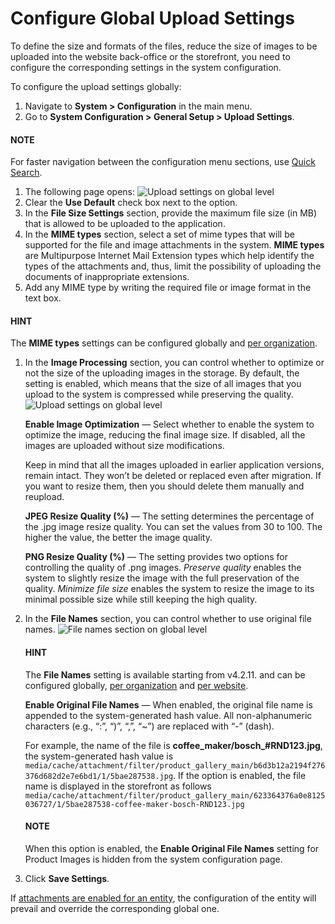 <a id="configuration-guide-system-configuration-general-setup-sysconfig-upload-settings"></a>

<a id="admin-configuration-upload-settings"></a>

<a id="configuration-guide-system-configuration-general-setup-sysconfig-upload-settings-globally"></a>

# Configure Global Upload Settings

To define the size and formats of the files, reduce the size of images to be uploaded into the website back-office or the storefront, you need to configure the corresponding settings in the system configuration.

To configure the upload settings globally:

1. Navigate to **System > Configuration** in the main menu.
2. Go to **System Configuration > General Setup > Upload Settings**.

#### NOTE
For faster navigation between the configuration menu sections, use [Quick Search](../../quick-search.md#user-guide-system-configuration-quick-search).

1. The following page opens:
   ![Upload settings on global level](user/img/system/config_system/upload_settings_2.png)
2. Clear the **Use Default** check box next to the option.
3. In the **File Size Settings** section, provide the maximum file size (in MB) that is allowed to be uploaded to the application.
4. In the **MIME types** section, select a set of mime types that will be supported for the file and image attachments in the system. **MIME types** are Multipurpose Internet Mail Extension types which help identify the types of the attachments and, thus, limit the possibility of uploading the documents of inappropriate extensions.
5. Add any MIME type by writing the required file or image format in the text box.

#### HINT
The **MIME types** settings can be configured globally and [per organization](../../../user-management/organizations/org-configuration/general-setup-org/organization-upload-settings.md#configuration-guide-system-configuration-general-setup-sysconfig-upload-settings-organization).

1. In the **Image Processing** section, you can control whether to optimize or not the size of the uploading images in the storage. By default, the setting is enabled, which means that the size of all images that you upload to the system is compressed while preserving the quality.
   ![Upload settings on global level](user/img/system/config_system/upload_settings_3.png)

   **Enable Image Optimization** — Select whether to enable the system to optimize the image, reducing the final image size. If disabled, all the images are uploaded without size modifications.

   Keep in mind that all the images uploaded in earlier application versions, remain intact. They won’t be deleted or replaced even after migration. If you want to resize them, then you should delete them manually and reupload.

   **JPEG Resize Quality (%)** — The setting determines the percentage of the .jpg image resize quality. You can set the values from 30 to 100. The higher the value, the better the image quality.

   **PNG Resize Quality (%)** — The setting provides two options for controlling the quality of .png images. *Preserve quality* enables the system to slightly resize the image with the full preservation of the quality. *Minimize file size* enables the system to resize the image to its minimal possible size while still keeping the high quality.
2. In the **File Names** section, you can control whether to use original file names.
   ![File names section on global level](user/img/system/config_system/upload_settings_3.png)

   #### HINT
   The **File Names** setting is available starting from v4.2.11. and can be configured globally, [per organization](../../../user-management/organizations/org-configuration/general-setup-org/organization-upload-settings.md#configuration-guide-system-configuration-general-setup-sysconfig-upload-settings-organization) and [per website](../../../websites/web-configuration/general-sys-config/general/website-upload-settings.md#upload-settings-website).

   **Enable Original File Names** — When enabled, the original file name is appended to the system-generated hash value. All non-alphanumeric characters (e.g., “:”, “)”, “,”, “~”) are replaced with “-” (dash).

   For example, the name of the file is **coffee_maker/bosch_#RND123.jpg**, the system-generated hash value is `media/cache/attachment/filter/product_gallery_main/b6d3b12a2194f276376d682d2e7e6bd1/1/5bae287538.jpg`. If the option is enabled, the file name is displayed in the storefront as follows `media/cache/attachment/filter/product_gallery_main/623364376a0e8125036727/1/5bae287538-coffee-maker-bosch-RND123.jpg`

   #### NOTE
   When this option is enabled, the **Enable Original File Names** setting for Product Images is hidden from the system configuration page.
3. Click **Save Settings**.

If [attachments are enabled for an entity](../../../entities/create-entities.md#doc-entity-actions-create), the configuration of the entity will prevail and override the corresponding global one.
